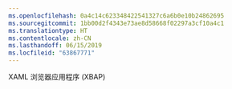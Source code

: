 ```yaml
---
ms.openlocfilehash: 0a4c14c623348422541327c6a6b0e10b24862695
ms.sourcegitcommit: 1bb00d2f4343e73ae8d58668f02297a3cf10a4c1
ms.translationtype: HT
ms.contentlocale: zh-CN
ms.lasthandoff: 06/15/2019
ms.locfileid: "63867771"
---
```

XAML 浏览器应用程序 (XBAP)